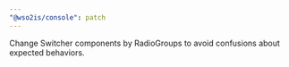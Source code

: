 ```yaml
---
"@wso2is/console": patch
---
```


Change Switcher components by RadioGroups to avoid confusions about expected behaviors.
